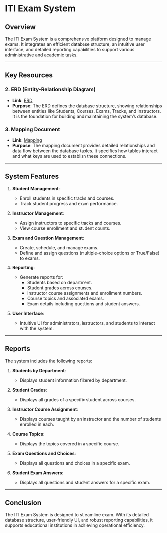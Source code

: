 # ITI Exam System

## Overview
The ITI Exam System is a comprehensive platform designed to manage exams. It integrates an efficient database structure, an intuitive user interface, and detailed reporting capabilities to support various administrative and academic tasks.

---

## Key Resources
### 2. ERD (Entity-Relationship Diagram)
- **Link**: [ERD](https://github.com/user-attachments/assets/007abf49-8a15-4406-8c17-043ba2972308)
- **Purpose**: The ERD defines the database structure, showing relationships between entities like Students, Courses, Exams, Tracks, and Instructors. It is the foundation for building and maintaining the system’s database.

### 3. Mapping Document
- **Link**: [Mapping](https://github.com/user-attachments/assets/dd12f09c-c501-4a84-8520-1d0b40f089a4)
- **Purpose**: The mapping document provides detailed relationships and data flow between the database tables. It specifies how tables interact and what keys are used to establish these connections.

---

## System Features

1. **Student Management**:
   - Enroll students in specific tracks and courses.
   - Track student progress and exam performance.

2. **Instructor Management**:
   - Assign instructors to specific tracks and courses.
   - View course enrollment and student counts.

3. **Exam and Question Management**:
   - Create, schedule, and manage exams.
   - Define and assign questions (multiple-choice options or True/False) to exams.

4. **Reporting**:
   - Generate reports for:
     - Students based on department.
     - Student grades across courses.
     - Instructor course assignments and enrollment numbers.
     - Course topics and associated exams.
     - Exam details including questions and student answers.

5. **User Interface**:
   - Intuitive UI for administrators, instructors, and students to interact with the system.

---

## Reports
The system includes the following reports:

1. **Students by Department**:
   - Displays student information filtered by department.

2. **Student Grades**:
   - Displays all grades of a specific student across courses.

3. **Instructor Course Assignment**:
   - Displays courses taught by an instructor and the number of students enrolled in each.

4. **Course Topics**:
   - Displays the topics covered in a specific course.

5. **Exam Questions and Choices**:
   - Displays all questions and choices in a specific exam.

6. **Student Exam Answers**:
   - Displays all questions and student answers for a specific exam.

---

## Conclusion
The ITI Exam System is designed to streamline exam. With its detailed database structure, user-friendly UI, and robust reporting capabilities, it supports educational institutions in achieving operational efficiency.

